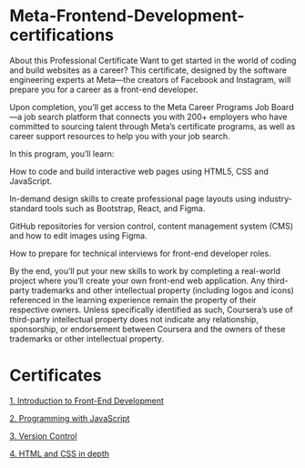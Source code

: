 # Meta-Frontend-Development-certifications

About this Professional Certificate Want to get started in the world of coding and build websites as a career? This certificate, designed by the software engineering experts at Meta—the creators of Facebook and Instagram, will prepare you for a career as a front-end developer.

Upon completion, you’ll get access to the Meta Career Programs Job Board—a job search platform that connects you with 200+ employers who have committed to sourcing talent through Meta’s certificate programs, as well as career support resources to help you with your job search.

In this program, you’ll learn:

How to code and build interactive web pages using HTML5, CSS and JavaScript.

In-demand design skills to create professional page layouts using industry-standard tools such as Bootstrap, React, and Figma.

GitHub repositories for version control, content management system (CMS) and how to edit images using Figma.

How to prepare for technical interviews for front-end developer roles.

By the end, you’ll put your new skills to work by completing a real-world project where you’ll create your own front-end web application. Any third-party trademarks and other intellectual property (including logos and icons) referenced in the learning experience remain the property of their respective owners. Unless specifically identified as such, Coursera’s use of third-party intellectual property does not indicate any relationship, sponsorship, or endorsement between Coursera and the owners of these trademarks or other intellectual property.

# Certificates

[1. Introduction to Front-End Development](https://coursera.org/share/b4ef8d647cdea132e14387f6988c6267)

[2. Programming with JavaScript](https://coursera.org/share/58eb6e237d2968ec00382e351bc894a1)

[3. Version Control](https://coursera.org/share/56f74fb2302a1fbba247a1d694ef2a65)

[4. HTML and CSS in depth](https://coursera.org/share/91afdebd3131ffbd2b60f2a6edd00529)


